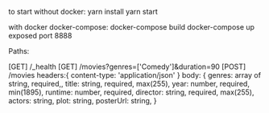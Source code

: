 to start without docker:
yarn install
yarn start

with docker docker-compose:
docker-compose build
docker-compose up
exposed port 8888

Paths:

[GET]  /_health
[GET]  /movies?genres=['Comedy']&duration=90
[POST] /movies
    headers:{
        content-type: 'application/json'
    } 
    body: {
        genres: array of string, required,,
        title: string, required, max(255),
        year:  number, required, min(1895),
        runtime: number, required,
        director: string, required, max(255),
        actors: string,
        plot: string,
        posterUrl: string,
    }